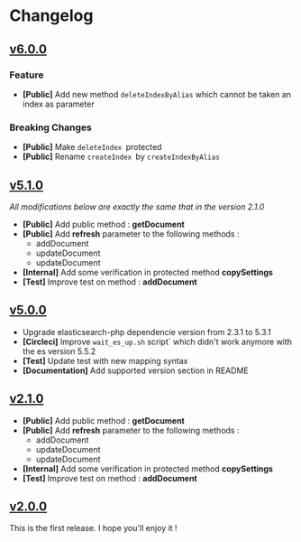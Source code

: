 Changelog
=========

## [v6.0.0](https://github.com/Nexucis/es-php-index-helper/tree/6.0.0)

### Feature
* **[Public]** Add new method `deleteIndexByAlias` which cannot be taken an index as parameter

### Breaking Changes

* **[Public]** Make `deleteIndex `protected
* **[Public]** Rename `createIndex `by `createIndexByAlias`

## [v5.1.0](https://github.com/Nexucis/es-php-index-helper/tree/5.1.0)
*All modifications below are exactly the same that in the version 2.1.0*

* **[Public]** Add public method : **getDocument**
* **[Public]** Add **refresh** parameter to the following methods : 
     * addDocument
     * updateDocument
     * updateDocument
* **[Internal]** Add some verification in protected method **copySettings**
* **[Test]** Improve test on method : **addDocument**

## [v5.0.0](https://github.com/Nexucis/es-php-index-helper/tree/5.0.0)

* Upgrade elasticsearch-php dependencie version from 2.3.1 to 5.3.1
* **[Circleci]** Improve `wait_es_up.sh` script` which didn't work anymore with the es version 5.5.2
* **[Test]** Update test with new mapping syntax
* **[Documentation]** Add supported version section in README

## [v2.1.0](https://github.com/Nexucis/es-php-index-helper/tree/2.1.0)

* **[Public]** Add public method : **getDocument**
* **[Public]** Add **refresh** parameter to the following methods : 
     * addDocument
     * updateDocument
     * updateDocument
* **[Internal]** Add some verification in protected method **copySettings**
* **[Test]** Improve test on method : **addDocument**

## [v2.0.0](https://github.com/Nexucis/es-php-index-helper/tree/2.0.0)

This is the first release. I hope you'll enjoy it !